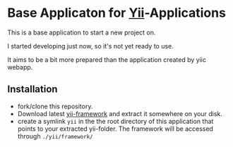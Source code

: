 Base Applicaton for [Yii](http://www.yiiframework.com/ "Yii Framework")-Applications
====================================================================================

This is a base application to start a new project on.

I started developing just now, so it's not yet ready to use.

It aims to be a bit more prepared than the application created by yiic webapp.

Installation
------------

* fork/clone this repository.
* Download latest [yii-framework](http://www.yiiframework.com/download/ "Yii-Framework Download") and extract it somewhere on your disk.
* create a symlink `yii` in the the root directory of this application that points to your extracted yii-folder. The framework will be accessed through <code>./yii/framework/</code>

